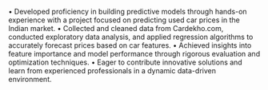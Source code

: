 •	Developed proficiency in building predictive models through hands-on experience with a project focused on predicting used car prices in the Indian market. 
•	Collected and cleaned data from Cardekho.com, conducted exploratory data analysis, and applied regression algorithms to accurately forecast prices based on car features.
•	 Achieved insights into feature importance and model performance through rigorous evaluation and optimization techniques.
•	 Eager to contribute innovative solutions and learn from experienced professionals in a dynamic data-driven environment.
